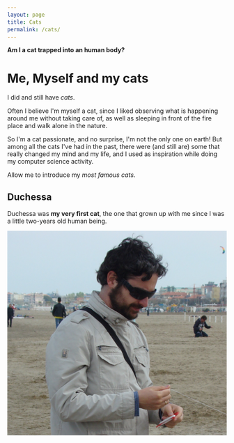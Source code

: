 ```yaml
---
layout: page
title: Cats
permalink: /cats/
---
```


**Am I a cat trapped into an human body?**

# Me, Myself and my cats
I did and still have *cats*.

Often I believe I'm myself a cat, since I liked observing what is happening around me without taking care of, as well as sleeping in front of the fire place and walk alone in the nature.

So I'm a cat passionate, and no surprise, I'm not the only one on earth!
But among all the cats I've had in the past, there were (and still are) some that really changed my mind and my life, and I used as inspiration while doing my computer science activity.

Allow me to introduce my *most famous cats*.

## Duchessa

Duchessa was **my very first cat**, the one that grown up with me since I was a little two-years old human being.



![fluca1978](/images/main/lucaMain.png)
